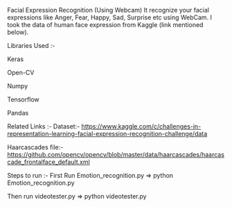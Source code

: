 
Facial Expression Recognition (Using Webcam)
It recognize your facial expressions like Anger, Fear, Happy, Sad, Surprise etc using WebCam. I took the data of human face expression from Kaggle (link mentioned below). 

Libraries Used :-

Keras

Open-CV

Numpy

Tensorflow

Pandas


Related Links :-
Dataset:-
https://www.kaggle.com/c/challenges-in-representation-learning-facial-expression-recognition-challenge/data 

Haarcascades file:-
https://github.com/opencv/opencv/blob/master/data/haarcascades/haarcascade_frontalface_default.xml

Steps to run :-
First Run Emotion_recognition.py => python Emotion_recognition.py

Then run videotester.py => python videotester.py


